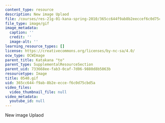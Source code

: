 ```yaml
---
content_type: resource
description: New image Uplaod
file: /courses/res-21g-01-kana-spring-2010/365cc644f9ab8b2eeccef6c0d75cbd5a_0540.gif
file_type: image/gif
image_metadata:
  caption: ''
  credit: ''
  image-alt: ''
learning_resource_types: []
license: https://creativecommons.org/licenses/by-nc-sa/4.0/
ocw_type: OCWImage
parent_title: Katakana "to"
parent_type: SupplementalResourceSection
parent_uid: 733668ee-fab3-0caf-7d06-9880d8b5063b
resourcetype: Image
title: 0540.gif
uid: 365cc644-f9ab-8b2e-ecce-f6c0d75cbd5a
video_files:
  video_thumbnail_file: null
video_metadata:
  youtube_id: null
---
```

New image Uplaod